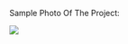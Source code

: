 Sample Photo Of The Project:

<img src="https://user-images.githubusercontent.com/58749629/211151162-d13efdd4-0c4c-4f26-8fca-41ed58d23495.PNG"></img>
